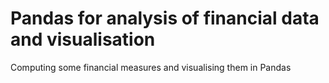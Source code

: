 # Pandas for analysis of financial data and visualisation

Computing some financial measures and visualising them in Pandas

